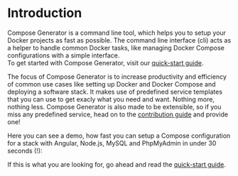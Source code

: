 # Introduction
Compose Generator is a command line tool, which helps you to setup your Docker projects as fast as possible. The command line interface (cli) acts as a helper to handle common Docker tasks, like managing Docker Compose configurations with a simple interface. <br>
To get started with Compose Generator, visit our [quick-start guide](../quick-start).

The focus of Compose Generator is to increase productivity and efficiency of common use cases like setting up Docker and Docker Compose and deploying a software stack. It makes use of predefined service templates that you can use to get exacly what you need and want. Nothing more, nothing less. Compose Generator is also made to be extensible, so if you miss any predefined service, head on to the [contribution guide](https://github.com/compose-generator/compose-generator/tree/main/predefined-services) and provide one!

Here you can see a demo, how fast you can setup a Compose configuration for a stack with Angular, Node.js, MySQL and PhpMyAdmin in under 30 seconds (!):

<script id="asciicast-439264" src="https://asciinema.org/a/439264.js" async></script>

If this is what you are looking for, go ahead and read the [quick-start guide](../quick-start).